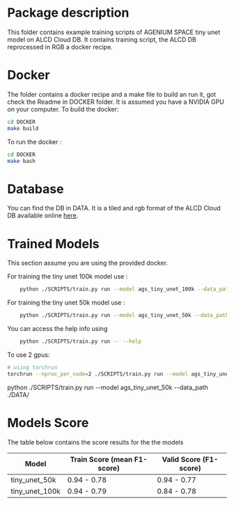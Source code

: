 # Package description
This folder contains example training scripts of AGENIUM SPACE tiny unet model on ALCD Cloud DB. It contains training script, the ALCD DB reprocessed in RGB a docker recipe.

# Docker
The folder contains a docker recipe and a make file to build an run it, got check the Readme in DOCKER folder. It is assumed you have a NVIDIA GPU on your computer.
To build the docker:
```sh
cd DOCKER
make build
```

To run the docker : 
```sh
cd DOCKER
make bash
```

# Database 
You can find the DB in DATA. It is a tiled and rgb format of the ALCD Cloud DB available online [here](https://zenodo.org/records/1460961).

# Trained Models
This section assume you are using the provided docker.

For training the tiny unet 100k model use :
```sh
    python ./SCRIPTS/train.py run --model ags_tiny_unet_100k --data_path ./DATA/
```

For training the tiny unet 50k model use :
```sh
    python ./SCRIPTS/train.py run --model ags_tiny_unet_50k --data_path ./DATA/
```

You can access the help info using
```sh
    python ./SCRIPTS/train.py run -- --help
```

To use 2 gpus:
```bash
# using torchrun
torchrun --nproc_per_node=2 ./SCRIPTS/train.py run --model ags_tiny_unet_100k --data_path ./DATA/ --backend="nccl"
```

python ./SCRIPTS/train.py run --model ags_tiny_unet_50k --data_path ./DATA/


# Models Score
The table below contains the score results for the the models

| Model | Train Score (mean F1-score) | Valid Score (F1-score) |
|-------|-------------------|----------------|
| tiny_unet_50k | 0.94 - 0.78 | 0.94 - 0.77 |
| tiny_unet_100k | 0.94 - 0.79 | 0.84 - 0.78 |